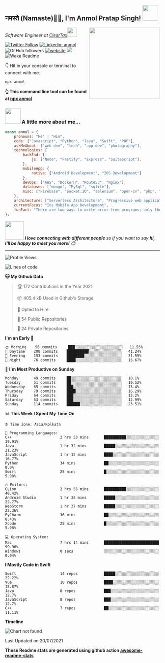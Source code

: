 <h2>नमस्ते (Namaste)🙏🏻, I'm Anmol Pratap Singh! <img src="https://media.giphy.com/media/12oufCB0MyZ1Go/giphy.gif" width="50"></h2>
<img align='right' src="https://media.giphy.com/media/M9gbBd9nbDrOTu1Mqx/giphy.gif" width="230">
<p><em>Software Engineer at <a href="http://www.cleartax.in">ClearTax</a><img src="https://media.giphy.com/media/WUlplcMpOCEmTGBtBW/giphy.gif" width="30"> 
</em></p>

[![Twitter Follow](https://img.shields.io/twitter/follow/misteranmol?label=Follow)](https://twitter.com/intent/follow?screen_name=misteranmol)
[![Linkedin: anmol](https://img.shields.io/badge/-anmol-blue?style=flat-square&logo=Linkedin&logoColor=white&link=https://www.linkedin.com/in/anmol-p-singh/)](https://www.linkedin.com/in/anmol-p-singh/)
![GitHub followers](https://img.shields.io/github/followers/anmol098?label=Follow&style=social)
[![website](https://img.shields.io/badge/Website-46a2f1.svg?&style=flat-square&logo=Google-Chrome&logoColor=white&link=https://anmolsingh.me/)](https://anmolsingh.me/)
![](https://visitor-badge.glitch.me/badge?page_id=anmol098.anmol098)
![Waka Readme](https://github.com/anmol098/anmol098/workflows/Waka%20Readme/badge.svg)

👇 Hit in your console or terminal to connect with me.

```bash
npx anmol
```
**👆 This command line tool can be found at [npx anmol](https://github.com/anmol098/npx_card)**

### <img src="https://media.giphy.com/media/VgCDAzcKvsR6OM0uWg/giphy.gif" width="50"> A little more about me...  

```javascript
const anmol = {
    pronouns: "He" | "Him",
    code: ["Javascript", "Python", "Java", "Swift", "PHP"],
    askMeAbout: ["web dev", "tech", "app dev", "photography"],
    technologies: {
        backEnd: {
            js: ["Node", "Fastify", "Express", "SuiteScript"],
        },
        mobileApp: {
            native: ["Android Development", "IOS Development"]
        },
        devOps: ["AWS", "Docker🐳", "Route53", "Nginx"],
        databases: ["mongo", "MySql", "sqlite"],
        misc: ["Firebase", "Socket.IO", "selenium", "open-cv", "php", "SuiteApp"]
    },
    architecture: ["Serverless Architecture", "Progressive web applications", "Single page applications"],
    currentFocus: "Ios Mobile App Development",
    funFact: "There are two ways to write error-free programs; only the third one works"
};
```

<img src="https://media.giphy.com/media/LnQjpWaON8nhr21vNW/giphy.gif" width="60"> <em><b>I love connecting with different people</b> so if you want to say <b>hi, I'll be happy to meet you more!</b> 😊</em>

---
<!--START_SECTION:waka-->
![Profile Views](http://img.shields.io/badge/Profile%20Views-1184-blue)

![Lines of code](https://img.shields.io/badge/From%20Hello%20World%20I%27ve%20Written-1.5%20million%20lines%20of%20code-blue)

**🐱 My Github Data** 

> 🏆 172 Contributions in the Year 2021
 > 
> 📦 405.4 kB Used in Github's Storage 
 > 
> 💼 Opted to Hire
 > 
> 📜 54 Public Repositories 
 > 
> 🔑 24 Private Repositories  
 > 
**I'm an Early 🐤** 

```text
🌞 Morning    56 commits     ███░░░░░░░░░░░░░░░░░░░░░░   11.55% 
🌆 Daytime    200 commits    ██████████░░░░░░░░░░░░░░░   41.24% 
🌃 Evening    153 commits    ████████░░░░░░░░░░░░░░░░░   31.55% 
🌙 Night      76 commits     ████░░░░░░░░░░░░░░░░░░░░░   15.67%

```
📅 **I'm Most Productive on Sunday** 

```text
Monday       49 commits     ██░░░░░░░░░░░░░░░░░░░░░░░   10.1% 
Tuesday      51 commits     ██░░░░░░░░░░░░░░░░░░░░░░░   10.52% 
Wednesday    65 commits     ███░░░░░░░░░░░░░░░░░░░░░░   13.4% 
Thursday     79 commits     ████░░░░░░░░░░░░░░░░░░░░░   16.29% 
Friday       64 commits     ███░░░░░░░░░░░░░░░░░░░░░░   13.2% 
Saturday     63 commits     ███░░░░░░░░░░░░░░░░░░░░░░   12.99% 
Sunday       114 commits    ██████░░░░░░░░░░░░░░░░░░░   23.51%

```


📊 **This Week I Spent My Time On** 

```text
⌚︎ Time Zone: Asia/Kolkata

💬 Programming Languages: 
C++                      2 hrs 53 mins       ██████████░░░░░░░░░░░░░░░   39.91% 
Java                     1 hr 32 mins        █████░░░░░░░░░░░░░░░░░░░░   21.23% 
JavaScript               1 hr 12 mins        ████░░░░░░░░░░░░░░░░░░░░░   16.77% 
Python                   34 mins             ██░░░░░░░░░░░░░░░░░░░░░░░   8.0% 
Swift                    25 mins             █░░░░░░░░░░░░░░░░░░░░░░░░   5.98%

🔥 Editors: 
CLion                    2 hrs 55 mins       ██████████░░░░░░░░░░░░░░░   40.42% 
Android Studio           1 hr 38 mins        █████░░░░░░░░░░░░░░░░░░░░   22.77% 
WebStorm                 1 hr 37 mins        █████░░░░░░░░░░░░░░░░░░░░   22.36% 
PyCharm                  36 mins             ██░░░░░░░░░░░░░░░░░░░░░░░   8.43% 
Xcode                    25 mins             █░░░░░░░░░░░░░░░░░░░░░░░░   5.98%

💻 Operating System: 
Mac                      7 hrs 14 mins       █████████████████████████   99.96% 
Windows                  0 secs              ░░░░░░░░░░░░░░░░░░░░░░░░░   0.04%

```

**I Mostly Code in Swift** 

```text
Swift                    14 repos            █████░░░░░░░░░░░░░░░░░░░░   22.22% 
Vue                      10 repos            ████░░░░░░░░░░░░░░░░░░░░░   15.87% 
Java                     8 repos             ███░░░░░░░░░░░░░░░░░░░░░░   12.7% 
JavaScript               8 repos             ███░░░░░░░░░░░░░░░░░░░░░░   12.7% 
C++                      7 repos             ██░░░░░░░░░░░░░░░░░░░░░░░   11.11%

```


**Timeline**

![Chart not found](https://raw.githubusercontent.com/anmol098/anmol098/master/charts/bar_graph.png) 


 Last Updated on 20/07/2021
<!--END_SECTION:waka-->

**These Readme stats are generated using github action [awesome-readme-stats](https://github.com/anmol098/waka-readme-stats)**
